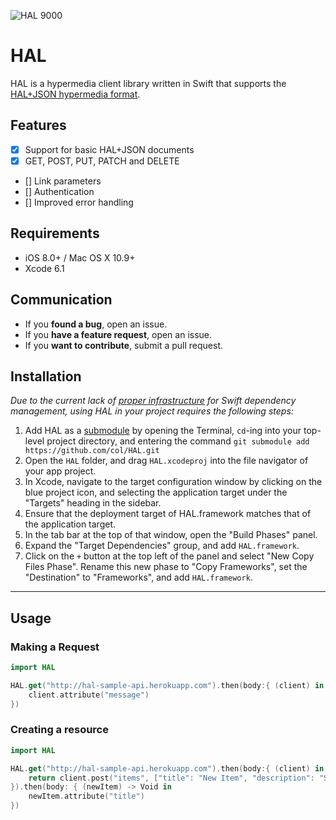 ![HAL 9000](http://upload.wikimedia.org/wikipedia/commons/thumb/f/f6/HAL9000.svg/440px-HAL9000.svg.png)

HAL
===

HAL is a hypermedia client library written in Swift that supports the [HAL+JSON hypermedia format](http://stateless.co/hal_specification.html).

## Features

- [x] Support for basic HAL+JSON documents
- [x] GET, POST, PUT, PATCH and DELETE
- [] Link parameters
- [] Authentication
- [] Improved error handling

## Requirements

- iOS 8.0+ / Mac OS X 10.9+
- Xcode 6.1

## Communication

- If you **found a bug**, open an issue.
- If you **have a feature request**, open an issue.
- If you **want to contribute**, submit a pull request.

## Installation

_Due to the current lack of [proper infrastructure](http://cocoapods.org) for Swift dependency management, using HAL in your project requires the following steps:_

1. Add HAL as a [submodule](http://git-scm.com/docs/git-submodule) by opening the Terminal, `cd`-ing into your top-level project directory, and entering the command `git submodule add https://github.com/col/HAL.git`
2. Open the `HAL` folder, and drag `HAL.xcodeproj` into the file navigator of your app project.
3. In Xcode, navigate to the target configuration window by clicking on the blue project icon, and selecting the application target under the "Targets" heading in the sidebar.
4. Ensure that the deployment target of HAL.framework matches that of the application target.
5. In the tab bar at the top of that window, open the "Build Phases" panel.
6. Expand the "Target Dependencies" group, and add `HAL.framework`.
7. Click on the `+` button at the top left of the panel and select "New Copy Files Phase". Rename this new phase to "Copy Frameworks", set the "Destination" to "Frameworks", and add `HAL.framework`.

---

## Usage

### Making a Request

```swift
import HAL

HAL.get("http://hal-sample-api.herokuapp.com").then(body:{ (client) in
	client.attribute("message")
})
```


### Creating a resource

```swift
import HAL

HAL.get("http://hal-sample-api.herokuapp.com").then(body:{ (client) in
	return client.post("items", ["title": "New Item", "description": "Sample item."])
}).then(body: { (newItem) -> Void in
	newItem.attribute("title")
})
```




